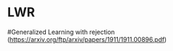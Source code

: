 # LWR
#Generalized Learning with rejection (https://arxiv.org/ftp/arxiv/papers/1911/1911.00896.pdf)
